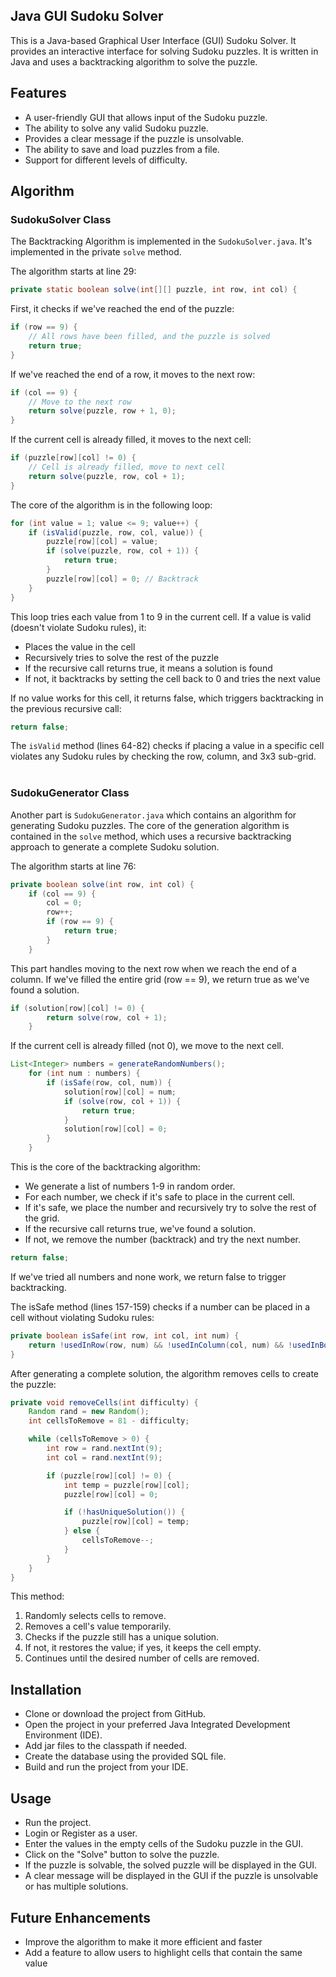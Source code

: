 ## Java GUI Sudoku Solver

This is a Java-based Graphical User Interface (GUI) Sudoku Solver. It provides an interactive interface for solving Sudoku puzzles. It is written in Java and uses a backtracking algorithm to solve the puzzle.

## Features

- A user-friendly GUI that allows input of the Sudoku puzzle.
- The ability to solve any valid Sudoku puzzle.
- Provides a clear message if the puzzle is unsolvable.
- The ability to save and load puzzles from a file.
- Support for different levels of difficulty.

## Algorithm
###  SudokuSolver Class
The Backtracking Algorithm is implemented in the `SudokuSolver.java`. It's implemented in the private `solve` method.

The algorithm starts at line 29:
```java
private static boolean solve(int[][] puzzle, int row, int col) {
```
First, it checks if we've reached the end of the puzzle:
```java
if (row == 9) {
    // All rows have been filled, and the puzzle is solved
    return true;
}
```
If we've reached the end of a row, it moves to the next row:
```java
if (col == 9) {
    // Move to the next row
    return solve(puzzle, row + 1, 0);
}
```
If the current cell is already filled, it moves to the next cell:
```java
if (puzzle[row][col] != 0) {
    // Cell is already filled, move to next cell
    return solve(puzzle, row, col + 1);
}
```
The core of the algorithm is in the following loop:
```java
for (int value = 1; value <= 9; value++) {
    if (isValid(puzzle, row, col, value)) {
        puzzle[row][col] = value;
        if (solve(puzzle, row, col + 1)) {
            return true;
        }
        puzzle[row][col] = 0; // Backtrack
    }
}
```
This loop tries each value from 1 to 9 in the current cell. If a value is valid (doesn't violate Sudoku rules), it:
- Places the value in the cell
- Recursively tries to solve the rest of the puzzle
- If the recursive call returns true, it means a solution is found
- If not, it backtracks by setting the cell back to 0 and tries the next value

If no value works for this cell, it returns false, which triggers backtracking in the previous recursive call:
```java
return false;
```
The `isValid` method (lines 64-82) checks if placing a value in a specific cell violates any Sudoku rules by checking the row, column, and 3x3 sub-grid.
<br>
<br>
### SudokuGenerator Class
Another part is `SudokuGenerator.java` which contains an algorithm for generating Sudoku puzzles. The core of the generation algorithm is contained in the `solve` method, which uses a recursive backtracking approach to generate a complete Sudoku solution.

The algorithm starts at line 76:
```java
private boolean solve(int row, int col) {
    if (col == 9) {
        col = 0;
        row++;
        if (row == 9) {
            return true;
        }
    }
```
This part handles moving to the next row when we reach the end of a column. If we've filled the entire grid (row == 9), we return true as we've found a solution.
```java
if (solution[row][col] != 0) {
        return solve(row, col + 1);
    }
```
If the current cell is already filled (not 0), we move to the next cell.
```java
List<Integer> numbers = generateRandomNumbers();
    for (int num : numbers) {
        if (isSafe(row, col, num)) {
            solution[row][col] = num;
            if (solve(row, col + 1)) {
                return true;
            }
            solution[row][col] = 0;
        }
    }
```
This is the core of the backtracking algorithm:
- We generate a list of numbers 1-9 in random order.
- For each number, we check if it's safe to place in the current cell.
- If it's safe, we place the number and recursively try to solve the rest of the grid.
- If the recursive call returns true, we've found a solution.
- If not, we remove the number (backtrack) and try the next number.

```java
return false;
```
If we've tried all numbers and none work, we return false to trigger backtracking.

The isSafe method (lines 157-159) checks if a number can be placed in a cell without violating Sudoku rules:
```java
private boolean isSafe(int row, int col, int num) {
    return !usedInRow(row, num) && !usedInColumn(col, num) && !usedInBox(row - row % 3, col - col % 3, num);
}
```
After generating a complete solution, the algorithm removes cells to create the puzzle:
```java
private void removeCells(int difficulty) {
    Random rand = new Random();
    int cellsToRemove = 81 - difficulty;

    while (cellsToRemove > 0) {
        int row = rand.nextInt(9);
        int col = rand.nextInt(9);

        if (puzzle[row][col] != 0) {
            int temp = puzzle[row][col];
            puzzle[row][col] = 0;

            if (!hasUniqueSolution()) {
                puzzle[row][col] = temp;
            } else {
                cellsToRemove--;
            }
        }
    }
}
```
This method:
1.	Randomly selects cells to remove.
2.	Removes a cell's value temporarily.
3.	Checks if the puzzle still has a unique solution.
4.	If not, it restores the value; if yes, it keeps the cell empty.
5.	Continues until the desired number of cells are removed.



## Installation

- Clone or download the project from GitHub.
- Open the project in your preferred Java Integrated Development Environment (IDE).
- Add jar files to the classpath if needed.
- Create the database using the provided SQL file.
- Build and run the project from your IDE.

## Usage
- Run the project.
- Login or Register as a user.
- Enter the values in the empty cells of the Sudoku puzzle in the GUI.
- Click on the "Solve" button to solve the puzzle.
- If the puzzle is solvable, the solved puzzle will be displayed in the GUI.
- A clear message will be displayed in the GUI if the puzzle is unsolvable or has multiple solutions.

## Future Enhancements
- Improve the algorithm to make it more efficient and faster
- Add a feature to allow users to highlight cells that contain the same value
